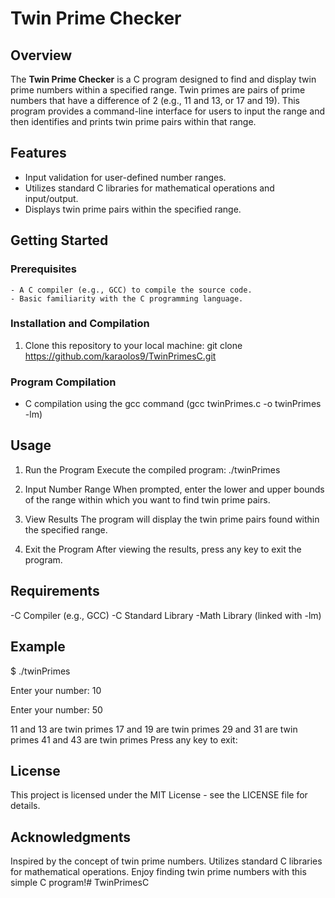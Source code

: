 # Twin Prime Checker

## Overview

The **Twin Prime Checker** is a C program designed to find and display twin prime numbers within a specified range. Twin primes are pairs of prime numbers that have a difference of 2 (e.g., 11 and 13, or 17 and 19). This program provides a command-line interface for users to input the range and then identifies and prints twin prime pairs within that range.

## Features

- Input validation for user-defined number ranges.
- Utilizes standard C libraries for mathematical operations and input/output.
- Displays twin prime pairs within the specified range.

## Getting Started

 ### Prerequisites

    - A C compiler (e.g., GCC) to compile the source code.
    - Basic familiarity with the C programming language.

### Installation and Compilation

1. Clone this repository to your local machine:
git clone https://github.com/karaolos9/TwinPrimesC.git

 ### Program Compilation
- C compilation using the gcc command (gcc twinPrimes.c -o twinPrimes -lm)

## Usage
1. Run the Program
Execute the compiled program:
./twinPrimes

2. Input Number Range
When prompted, enter the lower and upper bounds of the range within which you want to find twin prime pairs.

3. View Results
The program will display the twin prime pairs found within the specified range.

4. Exit the Program
After viewing the results, press any key to exit the program.

## Requirements
-C Compiler (e.g., GCC)
-C Standard Library
-Math Library (linked with -lm)

## Example

$ ./twinPrimes

Enter your number: 10

Enter your number: 50

11 and 13 are twin primes
17 and 19 are twin primes
29 and 31 are twin primes
41 and 43 are twin primes
Press any key to exit:



## License
This project is licensed under the MIT License - see the LICENSE file for details.

## Acknowledgments
Inspired by the concept of twin prime numbers.
Utilizes standard C libraries for mathematical operations.
Enjoy finding twin prime numbers with this simple C program!# TwinPrimesC

